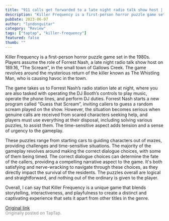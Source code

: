 ```yaml
---
title: "911 calls get forwarded to a late night radio talk show host | First Impressions - Killer Frequency"
description: "Killer Frequency is a first-person horror puzzle game set in the 1980s. Players assume the role of Forrest Nash, a late night radio talk show host on 189.16, “The Scream”, in the small town of Gallows Creek. The game revolves around the mysterious return of the killer known as The Whistling Man, who is causing havoc in the town."
pubDate: 2023-06-07
author: "lyndonguitar"
category: "Review"
tags: ["taptap", "killer-frequency"]
featured: false
thumb: ""
---
```


Killer Frequency is a first-person horror puzzle game set in the 1980s. Players assume the role of Forrest Nash, a late night radio talk show host on 189.16, “The Scream”, in the small town of Gallows Creek. The game revolves around the mysterious return of the killer known as The Whistling Man, who is causing havoc in the town.

The game takes us to Forrest Nash’s radio station late at night, where you are also tasked with operating the DJ Booth’s controls to play music, operate the phone lines, and perform DJ duties. Forrest Nash starts a new program called “Guess that Scream”, inviting callers to guess a random scream played on the show. However, the situation becomes serious when genuine calls are received from scared characters seeking help, and players must use everything at their disposal, including solving various puzzles, to assist them. The time-sensitive aspect adds tension and a sense of urgency to the gameplay.

These puzzles range from starting cars to guiding characters out of mazes, providing challenges and time-sensitive situations. The majority of the gameplay revolves around making the correct dialogue choices, with some of them being timed. The correct dialogue choices can determine the fate of the callers, providing a compelling narrative aspect to the game. It's both satisfying and nerve-wracking to navigate through these choices, as they directly impact the survival of the residents. The puzzles overall are logical and straightforward, and nothing out of the ordinary is given to the player.

Overall, I can say that Killer Frequency is a unique game that blends storytelling, interactiveness, and playfulness to create a distinct and captivating experience that sets it apart from other titles in the genre.

[Original link](https://www.taptap.io/post/5779405)<br><span style="font-size: 0.95em; color: #888;">Originally posted on TapTap.</span>
